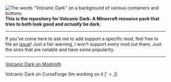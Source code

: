 ![The words "Volcanic Dark" on a background of various containers and buttons.](https://cdn.modrinth.com/data/cached_images/3937c23632ee21d753f61e990cdd26bf1db30e80_0.webp)
__This is the repository for Volcanic Dark: A Minecraft resource pack that tries to both look good and *actually* be dark.__

----
If you've come here to ask me to add support a specific mod, feel free to file an [issue](https://github.com/TheBlondBoy/volcanic-dark/issues)! Just a fair warning, I won't support *every* mod out there; Just the ones that are notable and have some popularity.

----
[Volcanic Dark on Modrinth](https://modrinth.com/resourcepack/volcanic-dark)

Volcanic Dark on CurseForge (Im working on it [' > ,])
